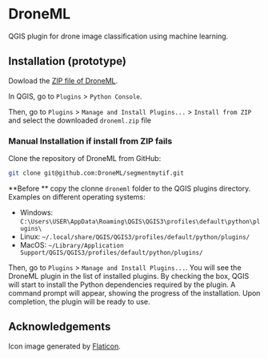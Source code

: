 # DroneML

QGIS plugin for drone image classification using machine learning.

## Installation (prototype)

Dowload the [ZIP file of DroneML](https://nlesc-my.sharepoint.com/:u:/g/personal/o_ku_esciencecenter_nl/ETVp8wcBhJ1Com3PDohe5eQB219nCHs6wJURJymwqR6uRw?e=lOYkvn).

In QGIS, go to `Plugins` > `Python Console`.

Then, go to `Plugins` > `Manage and Install Plugins...` > `Install from ZIP` and select the downloaded `droneml.zip` file   

### Manual Installation if install from ZIP fails

Clone the repository of DroneML from GitHub:

```bash
git clone git@github.com:DroneML/segmentmytif.git
```

**Before ** copy the clonne `droneml` folder to the QGIS plugins directory. Examples on different operating systems:

- Windows: `C:\Users\USER\AppData\Roaming\QGIS\QGIS3\profiles\default\python\plugins\`
- Linux: `~/.local/share/QGIS/QGIS3/profiles/default/python/plugins/`
- MacOS: `~/Library/Application Support/QGIS/QGIS3/profiles/default/python/plugins/`

Then, go to `Plugins` > `Manage and Install Plugins...`. You will see the DroneML plugin in the list of installed plugins.
By checking the box, QGIS will start to install the Python dependencies required by the plugin.
A command prompt will appear, showing the progress of the installation. Upon completion, the plugin will be ready to use.

## Acknowledgements
Icon image generated by [Flaticon](https://www.flaticon.com/).
